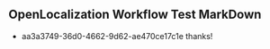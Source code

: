 ## OpenLocalization Workflow Test MarkDown
* aa3a3749-36d0-4662-9d62-ae470ce17c1e thanks!

<!--HONumber=Aug16_HO1-->


